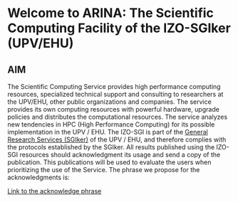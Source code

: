 # Welcome to ARINA:  The Scientific Computing Facility of the IZO-SGIker (UPV/EHU)


## AIM

The Scientific Computing Service provides high performance computing resources, specialized technical support and consulting to researchers at the UPV/EHU, other public organizations and companies. The service provides its own computing resources with powerful hardware, upgrade policies and distributes the computational resources. The service analyzes new tendencies in HPC (High Performance Computing) for its possible implementation in the UPV / EHU. The IZO-SGI is part of the [General Research Services (SGIker)](http://www.ehu.es/sgiker) of the UPV / EHU, and therefore complies with the protocols established by the SGIker. All results published using the IZO-SGI resources should acknowledgment its usage and send a copy of the publication. This publications will be used to evaluate the users when prioritizing the use of the Service. The phrase we propose for the acknowledgments is:

[Link to the acknowledge phrase](https://www.ehu.eus/documents/2458249/2653628/TEXTO+DE+AGRADECIMIENTOS+A+SGIKER+TRILINGUE.pdf/a4ccf8c4-dc67-48c7-b5ef-ac0bf588003c)


